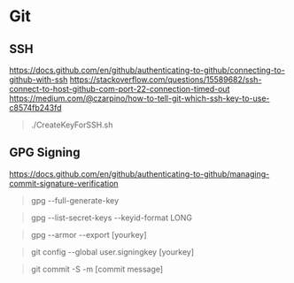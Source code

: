 # Git

## SSH

https://docs.github.com/en/github/authenticating-to-github/connecting-to-github-with-ssh
https://stackoverflow.com/questions/15589682/ssh-connect-to-host-github-com-port-22-connection-timed-out
https://medium.com/@czarpino/how-to-tell-git-which-ssh-key-to-use-c8574fb243fd

>./CreateKeyForSSH.sh

## GPG Signing

https://docs.github.com/en/github/authenticating-to-github/managing-commit-signature-verification

>gpg --full-generate-key

>gpg --list-secret-keys --keyid-format LONG

>gpg --armor --export [yourkey]

>git config --global user.signingkey [yourkey]

>git commit -S -m [commit message]
